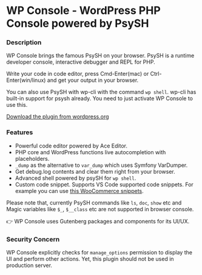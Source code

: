 # WP Console - WordPress PHP Console powered by PsySH

### Description
WP Console brings the famous PsySH on your browser. PsySH is a runtime developer console, interactive debugger and REPL for PHP.

Write your code in code editor, press Cmd-Enter(mac) or Ctrl-Enter(win/linux) and get your output in your browser.

You can also use PsySH with wp-cli with the command `wp shell`. wp-cli has built-in support for psysh already. You need to just activate WP Console to use this.

[Download the plugin from wordpress.org](https://wordpress.org/plugins/wp-console/)

### Features
- Powerful code editor powered by Ace Editor.
- PHP core and WordPress functions live autocompletion with placeholders.
- `_dump` as the alternative to `var_dump` which uses Symfony VarDumper.
- Get debug.log contents and clear them right from your browser.
- Advanced shell powered by psySH for `wp shell`.
- Custom code snippet. Supports VS Code supported code snippets. For example you can use [this WooCommerce snippets](https://github.com/claudiosanches/vscode-woocommerce/blob/master/snippets/functions.json).

Please note that, currently PsySH commands like `ls`, `doc`, `show` etc and Magic variables like `$_`, `$__class` etc are not supported in browser console.

👉 WP Console uses Gutenberg packages and components for its UI/UX.

### Security Concern
WP Console explicitly checks for `manage_options` permission to display the UI and perform other actions. Yet, this plugin should not be used in production server.
